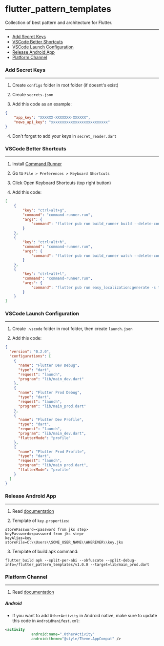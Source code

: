 # flutter_pattern_templates

Collection of best pattern and architecture for Flutter.

---

- [Add Secret Keys](#add-secret-keys)
- [VSCode Better Shortcuts](#vscode-better-shortcuts)
- [VSCode Launch Configuration](#vscode-launch-configuration)
- [Release Android App](#release-android-app)
- [Platform Channel](#platform-channel)

### Add Secret Keys

---

1. Create `configs` folder in root folder (if doesnt's exist)

2. Create `secrets.json`

3. Add this code as an example:

```json
{
    "app_key": "XXXXXX-XXXXXXX-XXXXXX",
    "news_api_key": "xxxxxxxxxxxxxxxxxxxxxxxxxx"
}
```

4. Don't forget to add your keys in `secret_reader.dart`

### VSCode Better Shortcuts

---

1. Install [Command Runner](https://marketplace.visualstudio.com/items?itemName=edonet.vscode-command-runner)

2. Go to `File > Preferences > Keyboard Shortcuts`

3. Click Open Keyboard Shortcuts (top right button)

4. Add this code:

```json
[
    {
        "key": "ctrl+alt+g",
        "command": "command-runner.run",
        "args": {
            "command": "flutter pub run build_runner build --delete-conflicting-outputs"
        }
    },
    {
        "key": "ctrl+alt+h",
        "command": "command-runner.run",
        "args": {
            "command": "flutter pub run build_runner watch --delete-conflicting-outputs"
        }
    },
    {
        "key": "ctrl+alt+l",
        "command": "command-runner.run",
        "args": {
            "command": "flutter pub run easy_localization:generate -s translations -f keys -O lib/core/translations -o locale_keys.g.dart"
        }
    }
]
```

### VSCode Launch Configuration

---

1. Create `.vscode` folder in root folder, then create `launch.json`

2. Add this code:

```json
{
  "version": "0.2.0",
  "configurations": [
    {
      "name": "Flutter Dev Debug",
      "type": "dart",
      "request": "launch",
      "program": "lib/main_dev.dart"
    },
    {
      "name": "Flutter Prod Debug",
      "type": "dart",
      "request": "launch",
      "program": "lib/main_prod.dart"
    },
    {
      "name": "Flutter Dev Profile",
      "type": "dart",
      "request": "launch",
      "program": "lib/main_dev.dart",
      "flutterMode": "profile"
    },
    {
      "name": "Flutter Prod Profile",
      "type": "dart",
      "request": "launch",
      "program": "lib/main_prod.dart",
      "flutterMode": "profile"
    }
  ]
}
```

### Release Android App

---

1. Read [documentation](https://flutter.dev/docs/deployment/android)

2. Template of `key.properties`:

```properties
storePassword=<password from jks step>
keyPassword=<password from jks step>
keyAlias=key
storeFile=C:\\Users\\SOME_USER_NAME\\WHEREVER\\key.jks
```

3. Template of build apk command:

```
flutter build apk --split-per-abi --obfuscate --split-debug-info=/flutter_pattern_templates/v1.0.0 --target=lib/main_prod.dart
```

### Platform Channel

---

1. Read [documentation](https://flutter.dev/docs/development/platform-integration/platform-channels?tab=android-channel-kotlin-tab)

##### Android

* If you want to add `OtherActivity` in Android native, make sure to update this code in `AndroidManifest.xml`:

```xml
<activity
            android:name=".OtherActivity"
            android:theme="@style/Theme.AppCompat" />
```